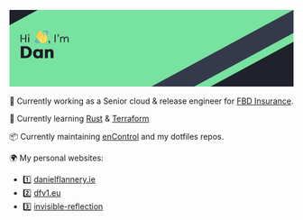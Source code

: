 ![Hi! I'm Dan](header.png)

👔 Currently working as a Senior cloud & release engineer for [FBD Insurance](https://www.fbd.ie/).

🌱 Currently learning [Rust](https://www.rust-lang.org/) & [Terraform](https://www.terraform.io/)

📦 Currently maintaining [enControl](https://github.com/ragebflame/enControl) and my dotfiles repos.

🌍 My personal websites: 

- 1️⃣ [danielflannery.ie](https://danielflannery.ie/)
- 2️⃣ [dfv1.eu](https://dfv1.eu/)
- 3️⃣ [invisible-reflection](https://invisible-reflection.netlify.app/)
